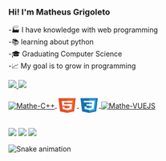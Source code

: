 ### Hi! I'm Matheus Grigoleto

-🏭 I have knowledge with web programming<br>
-📚 learning about python<br>
-🎓 Graduating Computer Science<br>
-📈 My goal is to grow in programming<br>

<div align="left">
  <a href="https://github.com/marthexmit">
  <img height="180em"; src="https://github-readme-stats.vercel.app/api?username=marthexmit&show_icons=true&theme=tokyonight&include_all_commits=true&count_private=true"/>
  <img height="180em" src="https://github-readme-stats.vercel.app/api/top-langs/?username=marthexmit&layout=compact&langs_count=7&theme=tokyonight"/> 
</div>
  
<div style="display: inline_block"><br>
  <img align="center" alt="Mathe-C++" height="30" width="40" src="https://cdn.jsdelivr.net/gh/devicons/devicon/icons/cplusplus/cplusplus-plain.svg" />
  <img align="center" alt="Mathe-Html" height="30" width="40" src="https://raw.githubusercontent.com/devicons/devicon/master/icons/html5/html5-original.svg">
  <img align="center" alt="Mathe-CSS" height="30" width="40" src="https://raw.githubusercontent.com/devicons/devicon/master/icons/css3/css3-original.svg">
  <img align="center" alt="Mathe-VUEJS" height="30" width="40" src="https://cdn.jsdelivr.net/gh/devicons/devicon/icons/vuejs/vuejs-original-wordmark.svg">
 
  
  ##
  
  <div> 
  <a href="https://instagram.com/matthheee" target="_blank"><img src="https://img.shields.io/badge/-Instagram-%23E4405F?style=for-the-badge&logo=instagram&logoColor=white" target="_blank"></a>
  <a href = "mailto:contatomatheusgrigoleto@gmail.com"><img src="https://img.shields.io/badge/-Gmail-%23333?style=for-the-badge&logo=gmail&logoColor=white" target="_blank"></a>
  <a href="https://www.linkedin.com/in/matheus-grigoleto-a529501ba" target="_blank"><img src="https://img.shields.io/badge/-LinkedIn-%230077B5?style=for-the-badge&logo=linkedin&logoColor=white" target="_blank"></a> 
    
![Snake animation](https://github.com/marthexmit/marthexmit/blob/output/github-contribution-grid-snake.svg)
  </div>
